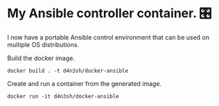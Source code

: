 # My Ansible controller container. 🎛️

I now have a portable Ansible control environment that can be used on multiple OS distributions.

Build the docker image.

`docker build . -t d4n3sh/docker-ansible`

Create and run a container from the generated image.

`docker run -it d4n3sh/docker-ansible`
